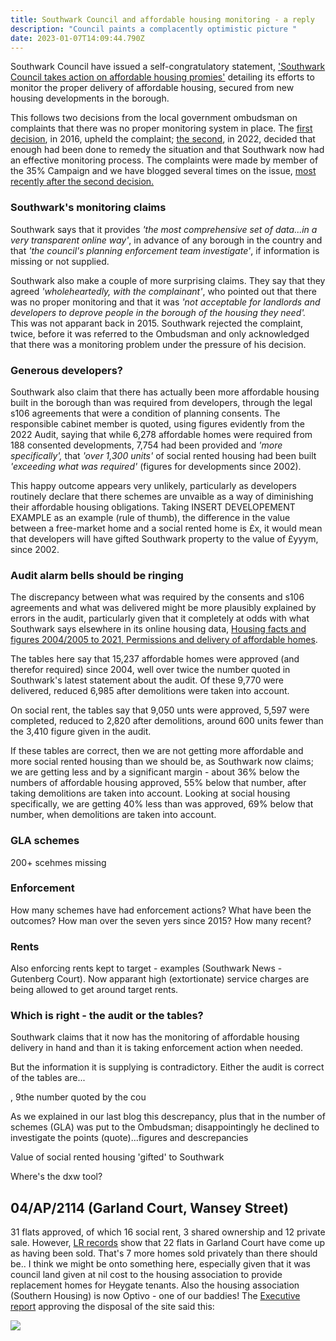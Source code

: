```yaml
---
title: Southwark Council and affordable housing monitoring - a reply
description: "Council paints a complacently optimistic picture "
date: 2023-01-07T14:09:44.790Z
---
```

Southwark Council have issued a self-congratulatory statement, ['Southwark Council takes action on affordable housing promies'](https://www.southwark.gov.uk/news/2022/dec/southwark-council-takes-action-on-affordable-homes-promises#:~:text=21%20December%202022,fulfil%20their%20affordable%20housing%20commitments.) detailing its efforts to monitor the proper delivery of affordable housing, secured from new housing developments in the borough.

This follows two decisions from the local government ombudsman on complaints that there was no proper monitoring system in place.  The [first decision](https://www.35percent.org/img/LGOFinalDecisionSOR.pdf), in 2016, upheld the complaint; [ the second](https://www.lgo.org.uk/decisions/planning/other/21-009-646), in 2022, decided that enough had been  done to remedy the situation and that Southwark now had an effective monitoring process.  The complaints were made by member of the 35% Campaign and we have blogged several times on the issue, [most recently after the second decision.](https://www.35percent.org/posts/ombudsman-rejects-affordable-housing-complaint-against-southwark/)

### Southwark's monitoring claims

Southwark says that it provides *'the most comprehensive set of data...in a very transparent online way'*, in advance of any borough in the country and that *'the council's planning enforcement team investigate'*, if information is missing or not supplied.

Southwark also make a couple of more surprising claims.  They say that they agreed *'wholeheartedly, with the complainant'*, who pointed out that there was no proper monitoring and that it was *'not acceptable for landlords and developers to deprove people in the borough of the housing they need'.*  This was not apparant back in 2015.  Southwark rejected the complaint, twice, before it was referred to the Ombudsman and only acknowledged that there was a monitoring problem under the pressure of his decision.

### Generous developers?

Southwark also claim that there has actually been more affordable housing built in the borough than was required from developers, through the legal s106 agreements that were a condition of planning consents.  The responsible cabinet member is quoted, using figures evidently from the 2022 Audit, saying that while 6,278 affordable homes were required from 188 consented developments, 7,754 had been provided and *'more specifically',* that *'over 1,300 units'* of social rented housing had been built *'exceeding what was required'* (figures for developments since 2002).

This happy outcome appears very unlikely, particularly as developers routinely declare that there schemes are unvaible as a way of diminishing their affordable housing obligations.  Taking INSERT DEVELOPEMENT EXAMPLE as an example (rule of thumb), the difference in the value between a free-market home and a social rented home is  £x, it would mean that developers will have gifted Southwark property to the value of £yyym, since 2002.

### Audit alarm bells should be ringing

The discrepancy between what was required by the consents and s106 agreements and what was delivered might be more plausibly explained by errors in the audit, particularly given that it completely at odds with what Southwark says elsewhere in its online housing data, [Housing facts and figures 2004/2005 to 2021, Permissions and delivery of affordable homes](<Housing facts and figures 2004/2005 to 2021 Permissions and delivery of affordable homes>).

The tables here say that 15,237 affordable homes were approved (and therefor required) since 2004, well over twice the number quoted in Southwark's latest statement about the audit.  Of these 9,770 were delivered, reduced 6,985 after demolitions were taken into account.

On social rent, the tables say that 9,050 unts were approved, 5,597 were completed, reduced to 2,820 after demolitions, around 600 units fewer than the 3,410 figure given in the audit.

If these tables are correct, then we are not getting more affordable and more social rented housing than we should be, as Southwark now claims; we are getting less and by a significant margin - about 36% below the numbers of affordable housing approved, 55% below that number, after taking demolitions are taken into account.   Looking at social housing specifically, we are getting 40% less than was approved, 69% below that number, when demolitions are taken into account.

### GLA schemes

200+ scehmes missing

### Enforcement

How many schemes have had enforcement actions?  What have been the outcomes?  How man over the seven yers since 2015? How many recent? 

### Rents

Also enforcing rents kept to target - examples (Southwark News - Gutenberg Court).  Now apparant high (extortionate) service charges are being allowed to get around target rents.

### Which is right - the audit or the tables?

Southwark claims that it now has the monitoring of affordable housing delivery in hand and than it is taking enforcement action when needed.

But the information it is supplying is contradictory.  Either the audit is correct of the tables are...

, 9the number quoted by the cou

As we explained in our last blog this descrepancy, plus that in the number of schemes (GLA) was put to the Ombudsman; disappointingly he declined to investigate the points (quote)...figures and descrepancies

Value of social rented housing 'gifted' to Southwark

Where's the dxw tool?

## 04/AP/2114 (Garland Court, Wansey Street)

31 flats approved, of which 16 social rent, 3 shared ownership and 12 private sale.
However, [LR records](https://landregistry.data.gov.uk/app/ppd/search?et%5B%5D=lrcommon%3Afreehold&et%5B%5D=lrcommon%3Aleasehold&limit=100&nb%5B%5D=true&nb%5B%5D=false&paon=garland+court&postcode=se17+1lh&ptype%5B%5D=lrcommon%3Adetached&ptype%5B%5D=lrcommon%3Asemi-detached&ptype%5B%5D=lrcommon%3Aterraced&ptype%5B%5D=lrcommon%3Aflat-maisonette&ptype%5B%5D=lrcommon%3AotherPropertyType&street=wansey&tc%5B%5D=ppd%3AstandardPricePaidTransaction&tc%5B%5D=ppd%3AadditionalPricePaidTransaction) show that 22 flats in Garland Court have come up as having been sold.
That's 7 more homes sold privately than there should be..
I think we might be onto something here, especially given that it was council land given at nil cost to the housing association to provide replacement homes for Heygate tenants.
Also the housing association (Southern Housing) is now Optivo - one of our baddies!
The [Executive report](https://moderngov.southwark.gov.uk/Data/Executive/20041214/Agenda/Item%2018%20-%20Site%20known%20asthe%20Wansey%20Street%20car%20park,%20Wansey%20Street,%20SE17%20-%20Disposal.pdf) approving the disposal of the site said this:

![](img/screenshot-2023-02-13-at-11-34-26-item-no-item-18-site-known-asthe-wansey-street-car-park-wansey-street-se17-disposal.pdf-1-.png)